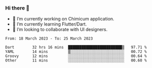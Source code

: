 ### Hi there 👋

<!--
**devcat37/devcat37** is a ✨ _special_ ✨ repository because its `README.md` (this file) appears on your GitHub profile.-->


- 🔭 I’m currently working on Chimicum application.
- 🌱 I’m currently learning Flutter/Dart.
- 👯 I’m looking to collaborate with UI designers.
<!-- - 🤔 I’m looking for help with ... -->

<!--START_SECTION:waka-->

```text
From: 18 March 2023 - To: 25 March 2023

Dart        32 hrs 16 mins  ████████████████████████▒   97.71 %
YAML        14 mins         ▒░░░░░░░░░░░░░░░░░░░░░░░░   00.72 %
Groovy      12 mins         ░░░░░░░░░░░░░░░░░░░░░░░░░   00.64 %
Other       11 mins         ░░░░░░░░░░░░░░░░░░░░░░░░░   00.60 %
```

<!--END_SECTION:waka-->
